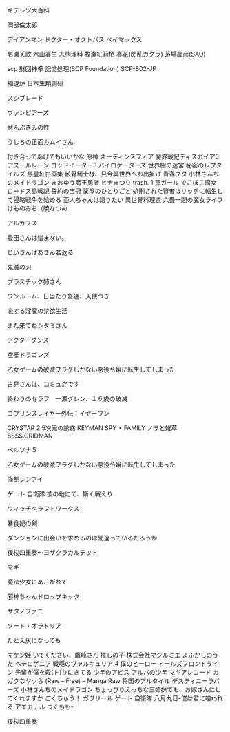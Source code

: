キテレツ大百科

岡部倫太郎

アイアンマン
ドクター・オクトパス
ベイマックス

名瀬夭歌
木山春生
志熊理科
牧瀬紅莉栖
春花(閃乱カグラ)
茅場晶彦(SAO)

scp 財団神拳
記憶処理(SCP Foundation)
SCP-802-JP

縮退炉
日本生類創研


スシブレード


ヴァンピアーズ 

ぜんぶきみの性

うしろの正面カムイさん


付き合ってあげてもいいかな
原神
オーディンスフィア
魔界戦記ディスガイア5 
アズールレーン
ゴッドイーター3
バイロケーターズ
世界樹の迷宮 
秘密のレプタイルズ
黒星紅白画集
骸骨騎士様、只今異世界へお出掛け
青春ブタ
小林さんちのメイドラゴン
まおゆう魔王勇者
ヒナまつり 
trash. 1
罠ガール
でこぼこ魔女
ロードス島戦記 誓約の宝冠 
薬屋のひとりごと
処刑された賢者はリッチに転生して侵略戦争を始める
亜人ちゃんは語りたい
異世界料理道
六畳一間の魔女ライフ
けものみち（暁なつめ

アルカフス

豊田さんは悩まない。

じいさんばあさん若返る

鬼滅の刃

プラスチック姉さん



ワンルーム、日当たり普通、天使つき



恋する淫魔の禁欲生活

また来てねシタミさん

アクターダンス

空挺ドラゴンズ 


乙女ゲームの破滅フラグしかない悪役令嬢に転生してしまった


古見さんは、コミュ症です


終わりのセラフ　一瀬グレン、１６歳の破滅

ゴブリンスレイヤー外伝：イヤーワン 

CRYSTAR 
2.5次元の誘惑
KEYMAN 
SPY × FAMILY
ノラと雑草 
SSSS.GRIDMAN 



ペルソナ５


乙女ゲームの破滅フラグしかない悪役令嬢に転生してしまった



強制レンアイ 

ゲート 自衛隊 彼の地にて、斯く戦えり


ウィッチクラフトワークス



暴食妃の剣 


ダンジョンに出会いを求めるのは間違っているだろうか



夜桜四重奏～ヨザクラカルテット


マギ



魔法少女にあこがれて


邪神ちゃんドロップキック 




サタノファニ


ソード・オラトリア


たとえ灰になっても


マケン姫
いてください、鷹峰さん
推しの子
株式会社マジルミエ
よふかしのうた
ヘテロゲニア 
戦場のヴァルキュリア 4
僕のヒーロー
ドールズフロントライン 
先輩が僕を殺(ト)りにきてる
少年のアビス
アルバの少年
マギアレコード 
カガクなヤツら (Raw – Free) – Manga Raw
将国のアルタイル 
デスティニーラバーズ
小林さんちのメイドラゴン
ちょっぴりえっちな三姉妹でも、お嫁さんにしてくれますか
ごくちゅう！
ガヴリール
ゲート 自衛隊
八月九日-僕は君に喰われる
アエカナル 
つぐもも-

夜桜四重奏
